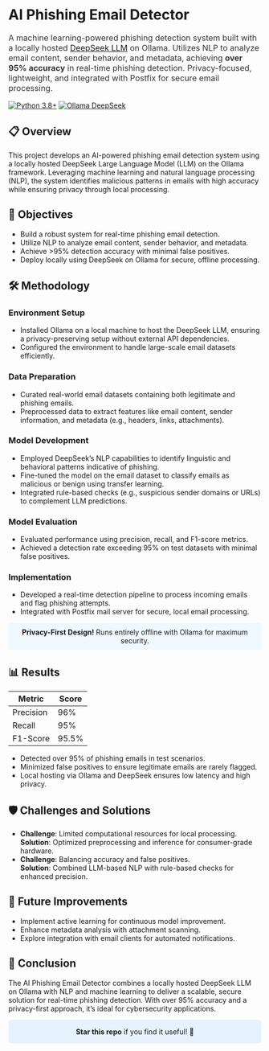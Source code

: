 
</div>
  <h1>AI Phishing Email Detector</h1>
  <p style="font-size: 16px; color: #333;">
    A machine learning-powered phishing detection system built with a locally hosted <a href="https://ollama.ai">DeepSeek LLM</a> on Ollama. Utilizes NLP to analyze email content, sender behavior, and metadata, achieving <strong>over 95% accuracy</strong> in real-time phishing detection. Privacy-focused, lightweight, and integrated with Postfix for secure email processing.
  </p>
  <p>
    <a href="https://www.python.org/downloads/"><img src="https://img.shields.io/badge/Python-3.8+-blue.svg" alt="Python 3.8+"></a>
    <a href="https://ollama.ai"><img src="https://img.shields.io/badge/Ollama-DeepSeek-orange.svg" alt="Ollama DeepSeek"></a>
  </p>
</div>

## 📋 Overview
This project develops an AI-powered phishing email detection system using a locally hosted DeepSeek Large Language Model (LLM) on the Ollama framework. Leveraging machine learning and natural language processing (NLP), the system identifies malicious patterns in emails with high accuracy while ensuring privacy through local processing.

## 🎯 Objectives
- Build a robust system for real-time phishing email detection.
- Utilize NLP to analyze email content, sender behavior, and metadata.
- Achieve >95% detection accuracy with minimal false positives.
- Deploy locally using DeepSeek on Ollama for secure, offline processing.

## 🛠️ Methodology
### Environment Setup
- Installed Ollama on a local machine to host the DeepSeek LLM, ensuring a privacy-preserving setup without external API dependencies.
- Configured the environment to handle large-scale email datasets efficiently.

### Data Preparation
- Curated real-world email datasets containing both legitimate and phishing emails.
- Preprocessed data to extract features like email content, sender information, and metadata (e.g., headers, links, attachments).

### Model Development
- Employed DeepSeek’s NLP capabilities to identify linguistic and behavioral patterns indicative of phishing.
- Fine-tuned the model on the email dataset to classify emails as malicious or benign using transfer learning.
- Integrated rule-based checks (e.g., suspicious sender domains or URLs) to complement LLM predictions.

### Model Evaluation
- Evaluated performance using precision, recall, and F1-score metrics.
- Achieved a detection rate exceeding 95% on test datasets with minimal false positives.

### Implementation
- Developed a real-time detection pipeline to process incoming emails and flag phishing attempts.
- Integrated with Postfix mail server for secure, local email processing.

<div style="background-color: #f0f8ff; padding: 10px; border-radius: 5px; text-align: center;">
  <strong>Privacy-First Design!</strong> Runs entirely offline with Ollama for maximum security.
</div>

## 📊 Results
| Metric    | Score  |
|-----------|--------|
| Precision | 96%    |
| Recall    | 95%    |
| F1-Score  | 95.5%  |

- Detected over 95% of phishing emails in test scenarios.
- Minimized false positives to ensure legitimate emails are rarely flagged.
- Local hosting via Ollama and DeepSeek ensures low latency and high privacy.

## 🛡️ Challenges and Solutions
- **Challenge**: Limited computational resources for local processing.  
  **Solution**: Optimized preprocessing and inference for consumer-grade hardware.
- **Challenge**: Balancing accuracy and false positives.  
  **Solution**: Combined LLM-based NLP with rule-based checks for enhanced precision.

## 🔮 Future Improvements
- Implement active learning for continuous model improvement.
- Enhance metadata analysis with attachment scanning.
- Explore integration with email clients for automated notifications.

## 📜 Conclusion
The AI Phishing Email Detector combines a locally hosted DeepSeek LLM on Ollama with NLP and machine learning to deliver a scalable, secure solution for real-time phishing detection. With over 95% accuracy and a privacy-first approach, it’s ideal for cybersecurity applications.

<div style="background-color: #e6f3ff; padding: 15px; border-radius: 5px; text-align: center;">
  <strong>Star this repo</strong> if you find it useful! 🌟
</div>
